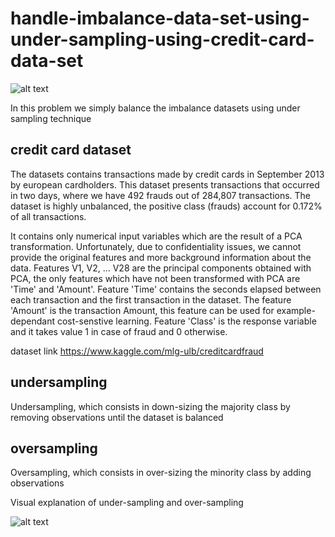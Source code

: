 # handle-imbalance-data-set-using-under-sampling-using-credit-card-data-set

![alt text](https://i.imgur.com/KbKhYxJ.jpg)


In this problem we simply balance the imbalance datasets using under sampling  technique

## credit card dataset


The datasets contains transactions made by credit cards in September 2013 by european cardholders.
This dataset presents transactions that occurred in two days, where we have 492 frauds out of 284,807 transactions. The dataset is highly unbalanced, the positive class (frauds) account for 0.172% of all transactions.

It contains only numerical input variables which are the result of a PCA transformation. Unfortunately, due to confidentiality issues, we cannot provide the original features and more background information about the data. Features V1, V2, … V28 are the principal components obtained with PCA, the only features which have not been transformed with PCA are 'Time' and 'Amount'. Feature 'Time' contains the seconds elapsed between each transaction and the first transaction in the dataset. The feature 'Amount' is the transaction Amount, this feature can be used for example-dependant cost-senstive learning. Feature 'Class' is the response variable and it takes value 1 in case of fraud and 0 otherwise.

dataset link  https://www.kaggle.com/mlg-ulb/creditcardfraud

## undersampling

Undersampling, which consists in down-sizing the majority class by removing observations until the dataset is balanced




## oversampling

Oversampling, which consists in over-sizing the minority class by adding observations


Visual explanation of under-sampling and over-sampling


![alt text]( https://miro.medium.com/max/620/1*yYMSLDHkxY_4OkPqQt7S0g.png)

       
